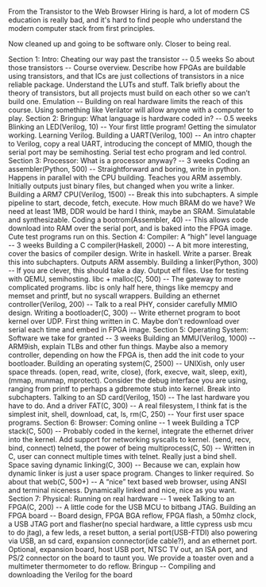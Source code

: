 From the Transistor to the Web Browser
Hiring is hard, a lot of modern CS education is really bad, and it's hard to find people who understand the modern computer stack from first principles.

Now cleaned up and going to be software only. Closer to being real.

Section 1: Intro: Cheating our way past the transistor -- 0.5 weeks
So about those transistors -- Course overview. Describe how FPGAs are buildable using transistors, and that ICs are just collections of transistors in a nice reliable package. Understand the LUTs and stuff. Talk briefly about the theory of transistors, but all projects must build on each other so we can’t build one.
Emulation -- Building on real hardware limits the reach of this course. Using something like Verilator will allow anyone with a computer to play.
Section 2: Bringup: What language is hardware coded in? -- 0.5 weeks
Blinking an LED(Verilog, 10) -- Your first little program! Getting the simulator working. Learning Verilog.
Building a UART(Verilog, 100) -- An intro chapter to Verilog, copy a real UART, introducing the concept of MMIO, though the serial port may be semihosting. Serial test echo program and led control.
Section 3: Processor: What is a processor anyway? -- 3 weeks
Coding an assembler(Python, 500) -- Straightforward and boring, write in python. Happens in parallel with the CPU building. Teaches you ARM assembly. Initially outputs just binary files, but changed when you write a linker.
Building a ARM7 CPU(Verilog, 1500) -- Break this into subchapters. A simple pipeline to start, decode, fetch, execute. How much BRAM do we have? We need at least 1MB, DDR would be hard I think, maybe an SRAM. Simulatable and synthesizable.
Coding a bootrom(Assembler, 40) -- This allows code download into RAM over the serial port, and is baked into the FPGA image. Cute test programs run on this.
Section 4: Compiler: A “high” level language -- 3 weeks
Building a C compiler(Haskell, 2000) -- A bit more interesting, cover the basics of compiler design. Write in haskell. Write a parser. Break this into subchapters. Outputs ARM assembly.
Building a linker(Python, 300) -- If you are clever, this should take a day. Output elf files. Use for testing with QEMU, semihosting.
libc + malloc(C, 500) -- The gateway to more complicated programs. libc is only half here, things like memcpy and memset and printf, but no syscall wrappers.
Building an ethernet controller(Verilog, 200) -- Talk to a real PHY, consider carefully MMIO design.
Writing a bootloader(C, 300) -- Write ethernet program to boot kernel over UDP. First thing written in C. Maybe don’t redownload over serial each time and embed in FPGA image.
Section 5: Operating System: Software we take for granted -- 3 weeks
Building an MMU(Verilog, 1000) -- ARM9ish, explain TLBs and other fun things. Maybe also a memory controller, depending on how the FPGA is, then add the init code to your bootloader.
Building an operating system(C, 2500) -- UNIXish, only user space threads. (open, read, write, close), (fork, execve, wait, sleep, exit), (mmap, munmap, mprotect). Consider the debug interface you are using, ranging from printf to perhaps a gdbremote stub into kernel. Break into subchapters.
Talking to an SD card(Verilog, 150) -- The last hardware you have to do. And a driver
FAT(C, 300) -- A real filesystem, I think fat is the simplest
init, shell, download, cat, ls, rm(C, 250) -- Your first user space programs.
Section 6: Browser: Coming online -- 1 week
Building a TCP stack(C, 500) -- Probably coded in the kernel, integrate the ethernet driver into the kernel. Add support for networking syscalls to kernel. (send, recv, bind, connect)
telnetd, the power of being multiprocess(C, 50) -- Written in C, user can connect multiple times with telnet. Really just a bind shell.
Space saving dynamic linking(C, 300) -- Because we can, explain how dynamic linker is just a user space program. Changes to linker required.
So about that web(C, 500+) -- A “nice” text based web browser, using ANSI and terminal niceness. Dynamically linked and nice, nice as you want.
Section 7: Physical: Running on real hardware -- 1 week
Talking to an FPGA(C, 200) -- A little code for the USB MCU to bitbang JTAG.
Building an FPGA board -- Board design, FPGA BGA reflow, FPGA flash, a 50mhz clock, a USB JTAG port and flasher(no special hardware, a little cypress usb mcu to do jtag), a few leds, a reset button, a serial port(USB-FTDI) also powering via USB, an sd card, expansion connector(ide cable?), and an ethernet port. Optional, expansion board, host USB port, NTSC TV out, an ISA port, and PS/2 connector on the board to taunt you. We provide a toaster oven and a multimeter thermometer to do reflow.
Bringup -- Compiling and downloading the Verilog for the board
